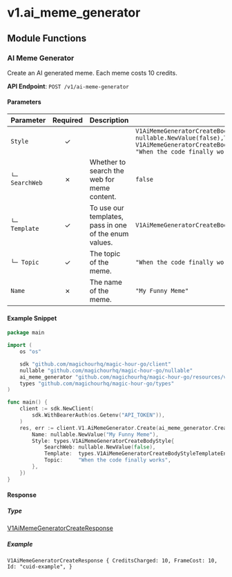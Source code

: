 # v1.ai_meme_generator

## Module Functions

### AI Meme Generator <a name="create"></a>

Create an AI generated meme. Each meme costs 10 credits.

**API Endpoint**: `POST /v1/ai-meme-generator`

#### Parameters

| Parameter | Required | Description | Example |
|-----------|:--------:|-------------|--------|
| `Style` | ✓ |  | `V1AiMemeGeneratorCreateBodyStyle {SearchWeb: nullable.NewValue(false),Template: V1AiMemeGeneratorCreateBodyStyleTemplateEnumDrakeHotlineBling,Topic: "When the code finally works",}` |
| `└─ SearchWeb` | ✗ | Whether to search the web for meme content. | `false` |
| `└─ Template` | ✓ | To use our templates, pass in one of the enum values. | `V1AiMemeGeneratorCreateBodyStyleTemplateEnumDrakeHotlineBling` |
| `└─ Topic` | ✓ | The topic of the meme. | `"When the code finally works"` |
| `Name` | ✗ | The name of the meme. | `"My Funny Meme"` |

#### Example Snippet

```go
package main

import (
	os "os"

	sdk "github.com/magichourhq/magic-hour-go/client"
	nullable "github.com/magichourhq/magic-hour-go/nullable"
	ai_meme_generator "github.com/magichourhq/magic-hour-go/resources/v1/ai_meme_generator"
	types "github.com/magichourhq/magic-hour-go/types"
)

func main() {
	client := sdk.NewClient(
		sdk.WithBearerAuth(os.Getenv("API_TOKEN")),
	)
	res, err := client.V1.AiMemeGenerator.Create(ai_meme_generator.CreateRequest{
		Name: nullable.NewValue("My Funny Meme"),
		Style: types.V1AiMemeGeneratorCreateBodyStyle{
			SearchWeb: nullable.NewValue(false),
			Template:  types.V1AiMemeGeneratorCreateBodyStyleTemplateEnumDrakeHotlineBling,
			Topic:     "When the code finally works",
		},
	})
}

```

#### Response

##### Type
[V1AiMemeGeneratorCreateResponse](/types/v1_ai_meme_generator_create_response.go)

##### Example
`V1AiMemeGeneratorCreateResponse {
CreditsCharged: 10,
FrameCost: 10,
Id: "cuid-example",
}`


